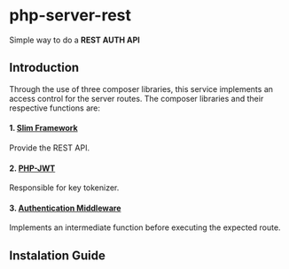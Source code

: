 # php-server-rest
Simple way to do a **REST AUTH API**

## Introduction
Through the use of three composer libraries, this service implements an access control for the server routes.
The composer libraries and their respective functions are:
#### 1. [Slim Framework][1]
Provide the REST API.
#### 2. [PHP-JWT][2]
Responsible for key tokenizer.
#### 3. [Authentication Middleware][3]
Implements an intermediate function before executing the expected route.

## Instalation Guide





[1]: http://www.slimframework.com
[2]: https://github.com/firebase/php-jwt
[3]: https://github.com/tuupola/slim-jwt-auth